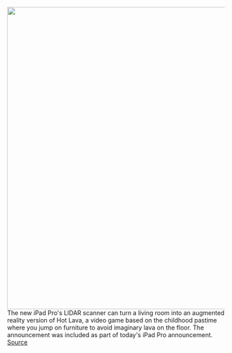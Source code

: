 <img src='https://cdn.vox-cdn.com/thumbor/Qy-11zOL0kXMxAFgIjtsdfu9RCo=/0x0:1960x1102/1200x800/filters:focal(824x395:1136x707)/cdn.vox-cdn.com/uploads/chorus_image/image/66522324/Apple_new_iPad_Pro_AR_screen_2_03182020.0.jpg' width='700px' /><br/>
The new iPad Pro's LIDAR scanner can turn a living room into an augmented reality version of Hot Lava, a video game based on the childhood pastime where you jump on furniture to avoid imaginary lava on the floor. The announcement was included as part of today's iPad Pro announcement.
<a href='https://www.theverge.com/2020/3/18/21185959/ipad-pro-lidar-scaner-augmented-reality-demo-hot-lava-game'> Source <a/>
